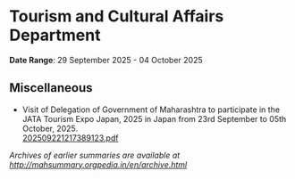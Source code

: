 # Tourism and Cultural Affairs Department

**Date Range**: 29 September 2025 - 04 October 2025


## Miscellaneous
- Visit of Delegation of Government of Maharashtra to participate in the JATA Tourism Expo Japan, 2025 in Japan from 23rd September to 05th October, 2025.\
  [202509221217389123.pdf](https://gr.maharashtra.gov.in/Site/Upload/Government%20Resolutions/English/202509221217389123.pdf)


*Archives of earlier summaries are available at http://mahsummary.orgpedia.in/en/archive.html*